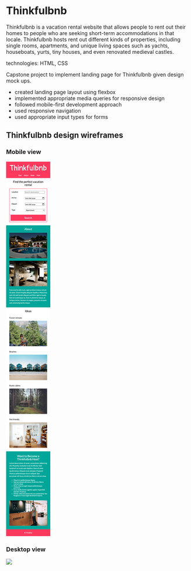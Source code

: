 # Thinkfulbnb

Thinkfulbnb is a vacation rental website that allows people to rent out their homes to people who are seeking short-term accommodations in that locale. Thinkfulbnb hosts rent out different kinds of properties, including single rooms, apartments, and unique living spaces such as yachts, houseboats, yurts, tiny houses, and even renovated medieval castles.

technologies: HTML, CSS

Capstone project to implement landing page for Thinkfulbnb given design mock ups.
- created landing page layout using flexbox
- implemented appropriate media queries for responsive design
- followed mobile-first development approach
- used responsive navigation
- used appropriate input types for forms

## Thinkfulbnb design wireframes

### Mobile view

![](images/Thinkfulbnb-mobile.png)

### Desktop view

![](images/Thinkfulbnb-desktop.png)
